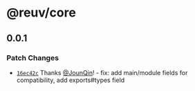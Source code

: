 # @reuv/core

## 0.0.1

### Patch Changes

- [`16ec42c`](https://github.com/rx-ts/reuv/commit/16ec42c3683d552a890b103a405bb2ef2ad8f813) Thanks [@JounQin](https://github.com/JounQin)! - fix: add main/module fields for compatibility, add exports#types field
